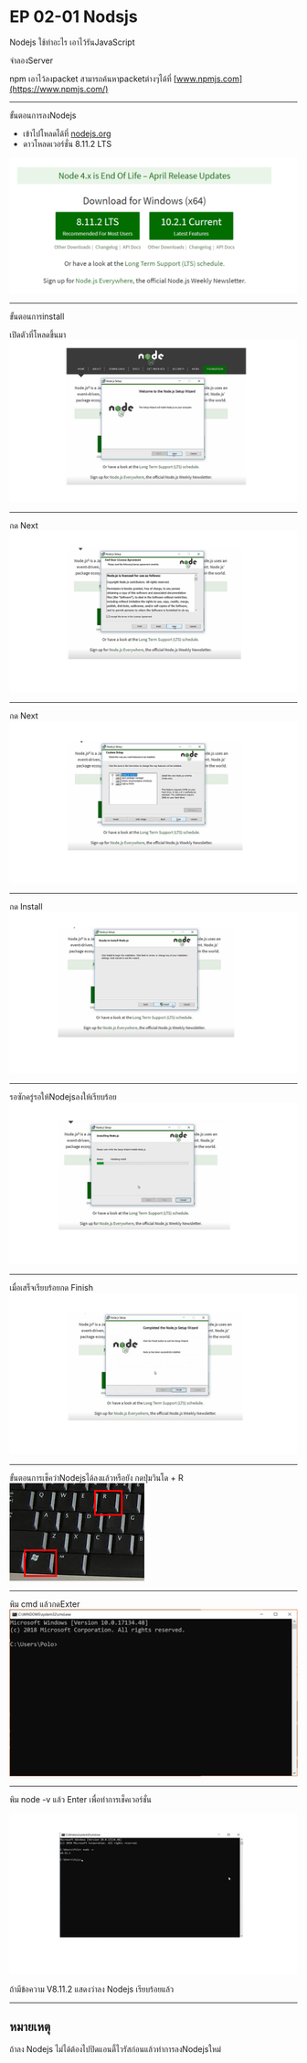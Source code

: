 # EP 02-01  Nodsjs
Nodejs ใช้ทำอะไร
เอาไว้รันJavaScript

จำลองServer 

npm เอาไว้ลงpacket สามารถค้นหาpacketต่างๆได้ที่ [www.npmjs.com](https://www.npmjs.com/)

* * *

ขั้นตอนการลงNodejs

- เข้าไปโหลดได้ที่ [nodejs.org](https://nodejs.org/en/)
- ดาวโหลดเวอร์ชั่น 8.11.2 LTS

![alt text](images/EP02-01nodejs/1.png)  

* * *

ขั้นตอนการinstall

เปิดตัวที่โหลดขึ้นมา
![alt text](images/EP02-01nodejs/2.png)

* * *

กด Next
![alt text](images/EP02-01nodejs/3.png)

* * *

กด Next
![alt text](images/EP02-01nodejs/4.png)  

* * *

กด Install
![alt text](images/EP02-01nodejs/5.png)

* * *

รอซักครู่รอให้Nodejsลงให้เรียบร้อย
![alt text](images/EP02-01nodejs/6.png)

* * *

เมื่อเสร็จเรียบร้อยกด Finish 
![alt text](images/EP02-01nodejs/7.png)

* * *

ขั้นตอนการเช็คว่าNodejsได้ลงแล้วหรือยัง
กดปุ่มวินโด + R      
![alt text](images/EP02-01nodejs/12.jpg)

* * *

พิม cmd แล้วกดExter
![alt text](images/EP02-01nodejs/13.png)

* * *

พิม node -v แล้ว Enter เพื่อทำการเช็คเวอร์ชั่น

![alt text](images/EP02-01nodejs/9.png)

ถ้ามีข้อความ V8.11.2 แสดงว่าลง Nodejs เรียบร้อยแล้ว

* * *

## หมายเหตุ

ถ้าลง Nodejs ไม่ได้ต้องไปปิดแอนตี้ไวรัสก่อนแล้วทำการลงNodejsใหม่